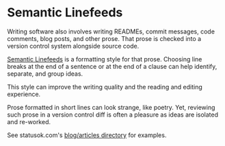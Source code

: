 # Semantic Linefeeds

Writing software also involves writing
READMEs, commit messages, code comments, blog posts, and other prose.
That prose is checked into a version control system
alongside source code.

[Semantic Linefeeds](http://rhodesmill.org/brandon/2012/one-sentence-per-line/)
is a formatting style for that prose.
Choosing line breaks
at the end of a sentence or
at the end of a clause
can help identify, separate, and group ideas.

This style can improve the writing quality
and the reading and editing experience.

Prose formatted in short lines
can look strange,
like poetry.
Yet, reviewing such prose in a version control diff
is often a pleasure
as ideas are isolated and re-worked.

See statusok.com's [blog/articles directory][dir] for examples.

[dir]: https://github.com/statusok/statusok/tree/master/blog/articles
